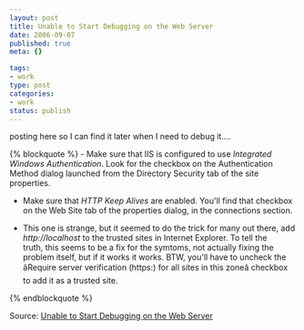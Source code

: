 ```yaml
--- 
layout: post
title: Unable to Start Debugging on the Web Server
date: 2006-09-07
published: true
meta: {}

tags: 
- work
type: post
categories: 
- work
status: publish
---
```



posting here so I can find it later when I need to debug it....

 {% blockquote %}  - Make sure that IIS is configured to use _Integrated Windows Authentication_. Look for the checkbox on the Authentication Method dialog launched from the Directory Security tab of the site properties.  

- Make sure that _HTTP Keep Alives_ are enabled. You'll find that checkbox on the Web Site tab of the properties dialog, in the connections section.  

- This one is strange, but it seemed to do the trick for many out there, add <i>http://localhost</i> to the trusted sites in Internet Explorer. To tell the truth, this seems to be a fix for the symtoms, not actually fixing the problem itself, but if it works it works. BTW, you'll have to uncheck the âRequire server verification (https:) for all sites in this zoneâ checkbox to add it as a trusted site.

{% endblockquote %} 

Source: [Unable to Start Debugging on the Web Server](http://ryanfarley.com/blog/archive/2005/08/23/8540.aspx)

